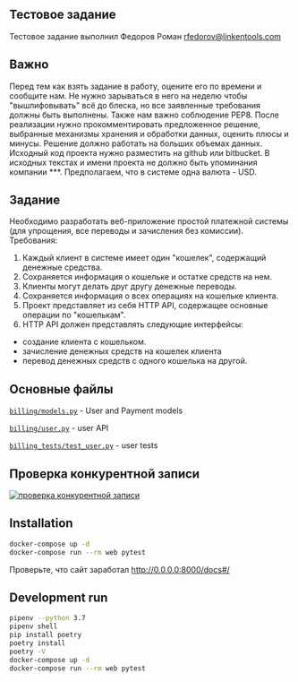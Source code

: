 ## Тестовое задание

Тестовое задание выполнил Федоров Роман rfedorov@linkentools.com 

## Важно
Перед тем как взять задание в работу, оцените его по времени и сообщите нам.
Не нужно зарываться в него на неделю чтобы "вышлифовывать" всё до блеска, но все
заявленные требования должны быть выполнены. Также нам важно соблюдение PEP8.
После реализации нужно прокомментировать предложенное решение, выбранные
механизмы хранения и обработки данных, оценить плюсы и минусы.
Решение должно работать на больших объемах данных.
Исходный код проекта нужно разместить на github или bitbucket.
В исходных текстах и имени проекта не должно быть упоминания компании ***.
Предполагаем, что в системе одна валюта - USD.

## Задание
Необходимо разработать веб-приложение простой платежной системы (для упрощения,
все переводы и зачисления без комиссии).
Требования:
1. Каждый клиент в системе имеет один "кошелек", содержащий денежные средства.
2. Сохраняется информация о кошельке и остатке средств на нем.
3. Клиенты могут делать друг другу денежные переводы.
4. Сохраняется информация о всех операциях на кошельке клиента.
5. Проект представляет из себя HTTP API, содержащее основные операции по "кошелькам".
6. HTTP API должен представлять следующие интерфейсы:
* создание клиента с кошельком.
* зачисление денежных средств на кошелек клиента
* перевод денежных средств с одного кошелька на другой.

## Основные файлы

[`billing/models.py`](billing/models.py) - User and Payment models

[`billing/user.py`](billing/user.py) - user API

[`billing_tests/test_user.py`](billing_tests/test_user.py) - user tests

## Проверка конкурентной записи

[![проверка конкурентной записи](https://img.youtube.com/vi/963Zp8ocT1U/0.jpg)](https://www.youtube.com/watch?v=963Zp8ocT1U)

## Installation

```bash
docker-compose up -d
docker-compose run --rm web pytest
```

Проверьте, что сайт заработал http://0.0.0.0:8000/docs#/

## Development run

```bash
pipenv --python 3.7
pipenv shell
pip install poetry
poetry install
poetry -V
docker-compose up -d
docker-compose run --rm web pytest
```
